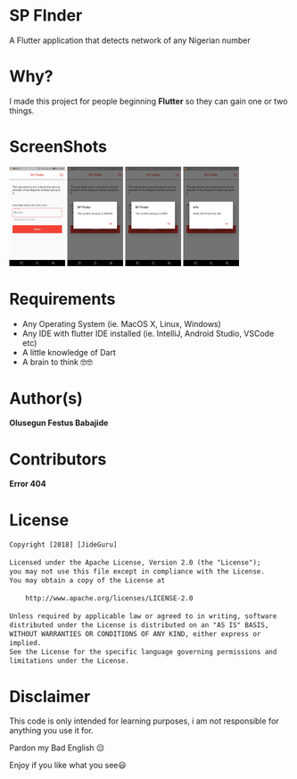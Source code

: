 # SP FInder

A Flutter application that detects network of any Nigerian number


# Why?

I made this project for people beginning **Flutter** so they can gain one or two things.


# ScreenShots
<img src="screenshots/1.jpg" width="100">
<img src="screenshots/2.jpg" width="100">
<img src="screenshots/3.jpg" width="100">
<img src="screenshots/4.jpg" width="100">


# Requirements
* Any Operating System (ie. MacOS X, Linux, Windows)
* Any IDE with flutter IDE installed (ie. IntelliJ, Android Studio, VSCode etc)
* A little knowledge of Dart
* A brain to think 🤓🤓


# Author(s)
**Olusegun Festus Babajide**


# Contributors
**Error 404**


# License
```
Copyright [2018] [JideGuru]

Licensed under the Apache License, Version 2.0 (the "License");
you may not use this file except in compliance with the License.
You may obtain a copy of the License at

    http://www.apache.org/licenses/LICENSE-2.0

Unless required by applicable law or agreed to in writing, software
distributed under the License is distributed on an "AS IS" BASIS,
WITHOUT WARRANTIES OR CONDITIONS OF ANY KIND, either express or implied.
See the License for the specific language governing permissions and
limitations under the License.
```

# Disclaimer
This code is only intended for learning purposes, i am not responsible for anything you use it for.

Pardon my Bad English 😔

Enjoy if you like what you see😃